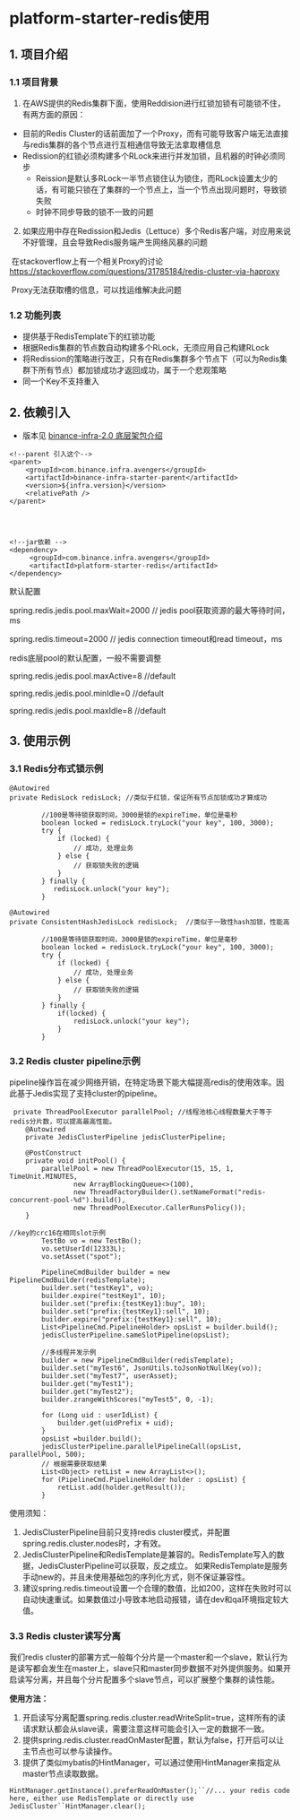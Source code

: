 # platform-starter-redis使用

## 1. 项目介绍

### 1.1 项目背景

1.    在AWS提供的Redis集群下面，使用Reddision进行红锁加锁有可能锁不住，有两方面的原因：
   * 目前的Redis Cluster的话前面加了一个Proxy，而有可能导致客户端无法直接与redis集群的各个节点进行互相通信导致无法拿取槽信息
   * Redission的红锁必须构建多个RLock来进行并发加锁，且机器的时钟必须同步
     * Reission是默认多RLock一半节点锁住认为锁住，而RLock设置太少的话，有可能只锁在了集群的一个节点上，当一个节点出现问题时，导致锁失败
     * 时钟不同步导致的锁不一致的问题

2. 如果应用中存在Redission和Jedis（Lettuce）多个Redis客户端，对应用来说不好管理，且会导致Redis服务端产生网络风暴的问题

​    在stackoverflow上有一个相关Proxy的讨论 https://stackoverflow.com/questions/31785184/redis-cluster-via-haproxy  

​    Proxy无法获取槽的信息，可以找运维解决此问题

### 1.2 功能列表

-  提供基于RedisTemplate下的红锁功能
-  根据Redis集群的节点数自动构建多个RLock，无须应用自己构建RLock
-  将Redission的策略进行改正，只有在Redis集群多个节点下（可以为Redis集群下所有节点）都加锁成功才返回成功，属于一个悲观策略
-  同一个Key不支持重入



## 2. 依赖引入

- 版本见 [binance-infra-2.0 底层架包介绍](https://confluence.toolsfdg.net/pages/viewpage.action?pageId=38191316)

```
<!--parent 引入这个-->
<parent>
    <groupId>com.binance.infra.avengers</groupId>
    <artifactId>binance-infra-starter-parent</artifactId>
    <version>${infra.version}</version>
    <relativePath />
</parent>
 
 
 
 
<!--jar依赖 -->
<dependency>
     <groupId>com.binance.infra.avengers</groupId>
     <artifactId>platform-starter-redis</artifactId>
</dependency>
```



默认配置

spring.redis.jedis.pool.maxWait=2000 // jedis pool获取资源的最大等待时间，ms

spring.redis.timeout=2000 // jedis connection timeout和read timeout，ms

redis底层pool的默认配置，一般不需要调整

spring.redis.jedis.pool.maxActive=8 //default

spring.redis.jedis.pool.minIdle=0 //default

spring.redis.jedis.pool.maxIdle=8 //default

## 3. 使用示例

### 3.1 Redis分布式锁示例

```
@Autowired
private RedisLock redisLock; //类似于红锁，保证所有节点加锁成功才算成功
 
        //100是等待锁获取时间，3000是锁的expireTime，单位是毫秒
        boolean locked = redisLock.tryLock("your key", 100, 3000);
        try {
            if (locked) {
                // 成功, 处理业务
            } else {
                // 获取锁失败的逻辑
            }
        } finally {
           redisLock.unlock("your key");
        }
```



```
@Autowired
private ConsistentHashJedisLock redisLock;  //类似于一致性hash加锁，性能高
 
        //100是等待锁获取时间，3000是锁的expireTime，单位是毫秒
        boolean locked = redisLock.tryLock("your key", 100, 3000);
        try {
            if (locked) {
                // 成功, 处理业务
            } else {
                // 获取锁失败的逻辑
            }
        } finally {
            if(locked) {
                redisLock.unlock("your key");
            }
        }
```

### 3.2 Redis cluster pipeline示例

pipeline操作旨在减少网络开销，在特定场景下能大幅提高redis的使用效率。因此基于Jedis实现了支持cluster的pipeline。

```
 private ThreadPoolExecutor parallelPool; //线程池核心线程数量大于等于redis分片数，可以提高最高性能。
    @Autowired
    private JedisClusterPipeline jedisClusterPipeline;
     
    @PostConstruct
    private void initPool() {
        parallelPool = new ThreadPoolExecutor(15, 15, 1, TimeUnit.MINUTES,
                new ArrayBlockingQueue<>(100),
                new ThreadFactoryBuilder().setNameFormat("redis-concurrent-pool-%d").build(),
                new ThreadPoolExecutor.CallerRunsPolicy());
    }    
 
//key的crc16在相同slot示例
        TestBo vo = new TestBo();
        vo.setUserId(12333L);
        vo.setAsset("spot");
 
        PipelineCmdBuilder builder = new PipelineCmdBuilder(redisTemplate);
        builder.set("testKey1", vo);
        builder.expire("testKey1", 10);
        builder.set("prefix:{testKey1}:buy", 10);
        builder.set("prefix:{testKey1}:sell", 10);
        builder.expire("prefix:{testKey1}:sell", 10);
        List<PipelineCmd.PipelineHolder> opsList = builder.build();
        jedisClusterPipeline.sameSlotPipeline(opsList);
         
        //多线程并发示例
        builder = new PipelineCmdBuilder(redisTemplate);
        builder.set("myTest6", JsonUtils.toJsonNotNullKey(vo));
        builder.set("myTest7", userAsset);
        builder.get("myTest1");
        builder.get("myTest2");
        builder.zrangeWithScores("myTest5", 0, -1);
 
        for (Long uid : userIdList) {
            builder.get(uidPrefix + uid);
        }
        opsList =builder.build();
        jedisClusterPipeline.parallelPipelineCall(opsList, parallelPool, 500);
        // 根据需要获取结果
        List<Object> retList = new ArrayList<>();
        for (PipelineCmd.PipelineHolder holder : opsList) {
            retList.add(holder.getResult());
        }
```

使用须知：

1. JedisClusterPipeline目前只支持redis cluster模式，并配置spring.redis.cluster.nodes时，才有效。
2. JedisClusterPipeline和RedisTemplate是兼容的。RedisTemplate写入的数据，JedisClusterPipeline可以获取，反之成立。
   如果RedisTemplate是服务手动new的，并且未使用基础包的序列化方式，则不保证兼容性。
3. 建议spring.redis.timeout设置一个合理的数值，比如200，这样在失败时可以自动快速重试。如果数值过小导致本地启动报错，请在dev和qa环境指定较大值。



### 3.3 Redis cluster读写分离

我们redis cluster的部署方式一般每个分片是一个master和一个slave，默认行为是读写都会发生在master上，slave只和master同步数据不对外提供服务。如果开启读写分离，并且每个分片配置多个slave节点，可以扩展整个集群的读性能。

**使用方法：**

1. 开启读写分离配置spring.redis.cluster.readWriteSplit=true，这样所有的读请求默认都会从slave读，需要注意这样可能会引入一定的数据不一致。
2. 提供spring.redis.cluster.readOnMaster配置，默认为false，打开后可以让主节点也可以参与读操作。
3. 提供了类似mybatis的HintManager，可以通过使用HintManager来指定从master节点读取数据。

```
HintManager.getInstance().preferReadOnMaster();``//... your redis code here, either use RedisTemplate or directly use JedisCluster``HintManager.clear();
```